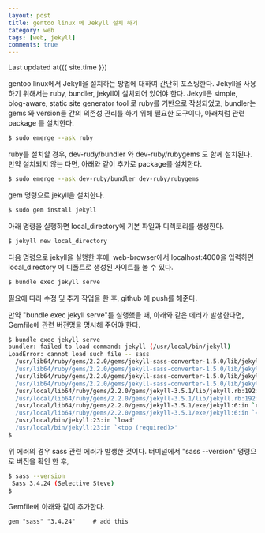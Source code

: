 ```yaml
---
layout: post
title: gentoo linux 에 Jekyll 설치 하기
category: web
tags: [web, jekyll]
comments: true
---
```

Last updated at({{ site.time }})

 gentoo linux에서 Jekyll을 설치하는 방법에 대하여 간단히 포스팅한다.
 Jekyll을 사용하기 위해서는 ruby, bundler, jekyll이 설치되어 있어야 한다.
 Jekyll은 simple, blog-aware, static site generator tool 로 ruby를 기반으로
작성되었고, bundler는 gems 와 version들 간의 의존성 관리를 하기 위해 필요한 도구이다,
 아래처럼 관련 package 를 설치한다.
```bash
$ sudo emerge --ask ruby 
```

  ruby를 설치할 경우, dev-rudy/bundler 와 dev-ruby/rubygems 도 함께 설치된다.
  만약 설치되지 않는 다면, 아래와 같이 추가로 package를 설치한다.
```bash
$ sudo emerge --ask dev-ruby/bundler dev-ruby/rubygems
 ```

  gem 명령으로 jekyll을 설치한다.
 ```bash
$ sudo gem install jekyll
```

아래 명령을 실행하면 local_directory에 기본 파일과 디렉토리를 생성한다.
```bash
$ jekyll new local_directory
```

 다음 명령으로 jekyll을  실행한 후에, web-browser에서 localhost:4000을 입력하면 local_directory 에 디폴트로 생성된 사이트를 볼 수 있다.
```bash
$ bundle exec jekyll serve
```
필요에 따라 수정 및 추가 작업을 한 후, github 에 push를 해준다.
 
 만약 "bundle exec jekyll serve"를 실행했을 때, 아래와 같은 에러가 발생한다면,
 Gemfile에 관련 버전명을 명시해 주어야 한다.
```bash 
$ bundle exec jekyll serve
bundler: failed to load command: jekyll (/usr/local/bin/jekyll)
LoadError: cannot load such file -- sass
  /usr/lib64/ruby/gems/2.2.0/gems/jekyll-sass-converter-1.5.0/lib/jekyll/converters/scss.rb:3:in `require'
  /usr/lib64/ruby/gems/2.2.0/gems/jekyll-sass-converter-1.5.0/lib/jekyll/converters/scss.rb:3:in `<top (required)>'
  /usr/lib64/ruby/gems/2.2.0/gems/jekyll-sass-converter-1.5.0/lib/jekyll-sass-converter.rb:2:in `require'
  /usr/lib64/ruby/gems/2.2.0/gems/jekyll-sass-converter-1.5.0/lib/jekyll-sass-converter.rb:2:in `<top (required)>'
  /usr/local/lib64/ruby/gems/2.2.0/gems/jekyll-3.5.1/lib/jekyll.rb:192:in `require'
  /usr/local/lib64/ruby/gems/2.2.0/gems/jekyll-3.5.1/lib/jekyll.rb:192:in `<top (required)>'
  /usr/local/lib64/ruby/gems/2.2.0/gems/jekyll-3.5.1/exe/jekyll:6:in `require'
  /usr/local/lib64/ruby/gems/2.2.0/gems/jekyll-3.5.1/exe/jekyll:6:in `<top (required)>'
  /usr/local/bin/jekyll:23:in `load'
  /usr/local/bin/jekyll:23:in `<top (required)>' 
$
```

  위 에러의 경우 sass 관련 에러가 발생한 것이다. 터미널에서 "sass --version" 명령으로 버전을 확인 한 후,
```bash
$ sass --version
 Sass 3.4.24 (Selective Steve) 
$
 ```

 Gemfile에  아래와 같이 추가한다.


 ```
gem "sass" "3.4.24"     # add this 
```

